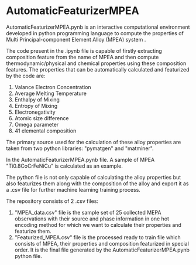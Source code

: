 # AutomaticFeaturizerMPEA
AutomaticFeaturizerMPEA.pynb is an interactive computational environment developed in python programming language to compute the properties of Multi Principal-component Element Alloy (MPEA) system .

The code present in the .ipynb file is capable of firstly extracting composition feature from the name of MPEA and then compute thermodynamic/physical and chemical properties using these composition features. The properties that can be automatically calculated and featurized by the code are: 
1. Valance Electron Concentration
2. Average Melting Temperature
3. Enthalpy of Mixing
4. Entropy of Mixing
5. Electronegativity
6. Atomic size difference
7. Omega parameter  
8. 41 elemental composition

The primary source used for the calculation of these alloy properties are taken from two python libraries: "pymatgen" and "matminer". 

In the AutomaticFeaturizerMPEA.pynb file. A sample of MPEA "Ti0.8CoCrFeNiCu" is calculated as an example.

The python file is not only capable of calculating the alloy properties but also featurizes them along with the composition of the alloy and export it as a .csv file for further machine learning training process.

The repository consists of 2 .csv files:

1. "MPEA_data.csv" file is the sample set of 25 collected MEPA observations with their source and phase information in one hot encoding method for which we want to calculate their properties and featurize them.
2. "Featurized_MPEA.csv" file is the processed ready to train file which consists of MPEA, their properties and composition featurized in special order. It is the final file generated by the AutomaticFeaturizerMPEA.pynb python file.
